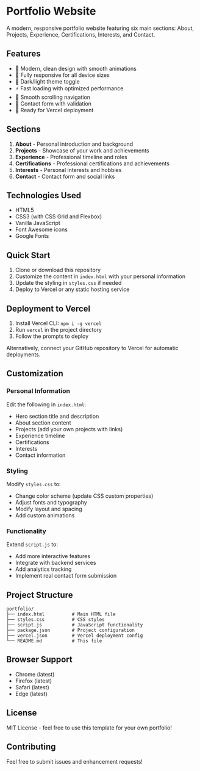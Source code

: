 # Portfolio Website

A modern, responsive portfolio website featuring six main sections: About, Projects, Experience, Certifications, Interests, and Contact.

## Features

- 🎨 Modern, clean design with smooth animations
- 📱 Fully responsive for all device sizes
- 🌙 Dark/light theme toggle
- ⚡ Fast loading with optimized performance
- 🎯 Smooth scrolling navigation
- 📧 Contact form with validation
- 🚀 Ready for Vercel deployment

## Sections

1. **About** - Personal introduction and background
2. **Projects** - Showcase of your work and achievements
3. **Experience** - Professional timeline and roles
4. **Certifications** - Professional certifications and achievements
5. **Interests** - Personal interests and hobbies
6. **Contact** - Contact form and social links

## Technologies Used

- HTML5
- CSS3 (with CSS Grid and Flexbox)
- Vanilla JavaScript
- Font Awesome icons
- Google Fonts

## Quick Start

1. Clone or download this repository
2. Customize the content in `index.html` with your personal information
3. Update the styling in `styles.css` if needed
4. Deploy to Vercel or any static hosting service

## Deployment to Vercel

1. Install Vercel CLI: `npm i -g vercel`
2. Run `vercel` in the project directory
3. Follow the prompts to deploy

Alternatively, connect your GitHub repository to Vercel for automatic deployments.

## Customization

### Personal Information
Edit the following in `index.html`:
- Hero section title and description
- About section content
- Projects (add your own projects with links)
- Experience timeline
- Certifications
- Interests
- Contact information

### Styling
Modify `styles.css` to:
- Change color scheme (update CSS custom properties)
- Adjust fonts and typography
- Modify layout and spacing
- Add custom animations

### Functionality
Extend `script.js` to:
- Add more interactive features
- Integrate with backend services
- Add analytics tracking
- Implement real contact form submission

## Project Structure

```
portfolio/
├── index.html          # Main HTML file
├── styles.css          # CSS styles
├── script.js           # JavaScript functionality
├── package.json        # Project configuration
├── vercel.json         # Vercel deployment config
└── README.md           # This file
```

## Browser Support

- Chrome (latest)
- Firefox (latest)
- Safari (latest)
- Edge (latest)

## License

MIT License - feel free to use this template for your own portfolio!

## Contributing

Feel free to submit issues and enhancement requests!
